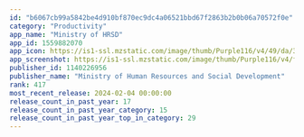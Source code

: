 ```yaml
---
id: "b6067cb99a5842be4d910bf870ec9dc4a06521bbd67f2863b2b0b06a70572f0e"
category: "Productivity"
app_name: "Ministry of HRSD"
app_id: 1559882070
app_icon: https://is1-ssl.mzstatic.com/image/thumb/Purple116/v4/49/da/3e/49da3e70-2ac6-1aea-8115-4c0da80318e2/AppIcon-0-0-1x_U007emarketing-0-6-0-0-0-85-220.png/1024x1024bb.png
app_screenshot: https://is1-ssl.mzstatic.com/image/thumb/Purple116/v4/f6/0a/a9/f60aa90d-7127-d97b-e5fd-df3e9abda9c7/b7f0f564-b918-4d83-bcaf-be98ba46e3e8_HRSD_-_iOS_U002c_Screenshot_01.png/1242x2688bb.png
publisher_id: 1140226956
publisher_name: "Ministry of Human Resources and Social Development"
rank: 417
most_recent_release: 2024-02-04 00:00:00
release_count_in_past_year: 17
release_count_in_past_year_category: 15
release_count_in_past_year_top_in_category: 29
---
```

